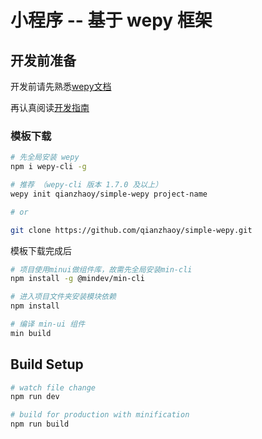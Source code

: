 # 小程序 -- 基于 wepy 框架

## 开发前准备

开发前请先熟悉[wepy文档](https://tencent.github.io/wepy/document.html#/)

再认真阅读<a href="./CONTRIBUTING.md">开发指南</a>

### 模板下载

``` bash
# 先全局安装 wepy
npm i wepy-cli -g

# 推荐 （wepy-cli 版本 1.7.0 及以上）
wepy init qianzhaoy/simple-wepy project-name

# or

git clone https://github.com/qianzhaoy/simple-wepy.git
```

模板下载完成后

``` bash
# 项目使用minui做组件库，故需先全局安装min-cli
npm install -g @mindev/min-cli

# 进入项目文件夹安装模块依赖
npm install

# 编译 min-ui 组件
min build
```

## Build Setup

``` bash
# watch file change
npm run dev

# build for production with minification
npm run build
```
